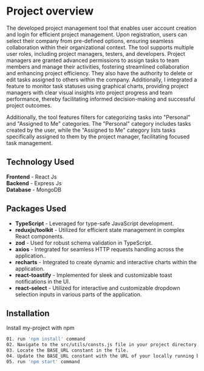 
# Project overview

The developed project management tool that enables user account creation and login for efficient project management. Upon registration, users can select their company from pre-defined options, ensuring seamless collaboration within their organizational context. The tool supports multiple user roles, including project managers, testers, and developers. Project managers are granted advanced permissions to assign tasks to team members and manage their activities, fostering streamlined collaboration and enhancing project efficiency. They also have the authority to delete or edit tasks assigned to others within the company. Additionally, I integrated a feature to monitor task statuses using graphical charts, providing project managers with clear visual insights into project progress and team performance, thereby facilitating informed decision-making and successful project outcomes.

Additionally, the tool features filters for categorizing tasks into "Personal" and "Assigned to Me" categories. The "Personal" category includes tasks created by the user, while the "Assigned to Me" category lists tasks specifically assigned to them by the project manager, facilitating focused task management.

## Technology Used

**Frontend** - React Js  
**Backend** - Express Js  
**Database** - MongoDB


## Packages Used

- **TypeScript** - Leveraged for type-safe JavaScript development.
- **reduxjs/toolkit** - Utilized for efficient state management in complex React components.
- **zod** - Used for robust schema validation in TypeScript.
- **axios** - Integrated for seamless HTTP requests handling across the application..
- **recharts** - Integrated to create dynamic and interactive charts within the application.
- **react-toastify** - Implemented for sleek and customizable toast notifications in the UI.
- **react-select** - Utilized for interactive and customizable dropdown selection inputs in various parts of the application.


## Installation

Install my-project with npm

```bash
01. run 'npm install' command
02. Navigate to the src/utils/consts.js file in your project directory.
03. Locate the BASE_URL constant in the file.
04. Update the BASE_URL constant with the URL of your locally running backend API.
05. run 'npm start' command
```
    
